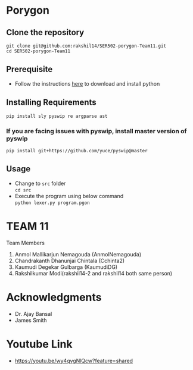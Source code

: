 # Porygon

## Clone the repository  
```git clone git@github.com:rakshil14/SER502-porygon-Team11.git```  
```cd SER502-porygon-Team11```

## Prerequisite
* Follow the instructions [here](https://www.python.org/downloads/) to download and install python 

## Installing Requirements
```pip install sly pyswip re argparse ast```
### If you are facing issues with pyswip, install master version of pyswip
```pip install git+https://github.com/yuce/pyswip@master ```


## Usage
* Change to ```src``` folder  
```cd src ```
* Execute the program using below command  
``` python lexer.py program.pgon ``` 


# TEAM 11

Team Members
1. Anmol Mallikarjun Nemagouda (AnmolNemagouda)
2. Chandrakanth Dhanunjai Chintala (Cchinta2)
3. Kaumudi Degekar Gulbarga (KaumudiDG)
4. Rakshilkumar Modi(rakshil14-2 and rakshil14 both same person)

# Acknowledgments
* Dr. Ajay Bansal
* James Smith

# Youtube Link
* https://youtu.be/wy4qvgNlQcw?feature=shared
